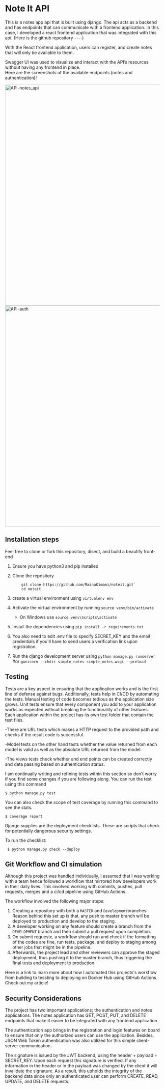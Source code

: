 # Note It API
This is a notes app api that is built using django. The api acts as a backend and has endpoints that can communicate with a frontend application. 
In this case, I developed a react frontend application that was integrated with this api. (Here is the github repository ----)

With the React frontend application, users can register,  and create notes that will only be available to them.

Swagger UI was used to visualize and interact with the API’s resources without having any frontend in place.  
Here are the screenshots of the available endpoints (notes and authentication)!

<img width="720" alt="API-notes_api" src="https://user-images.githubusercontent.com/48632817/213995435-72019ff7-0a9d-4f12-a108-f5e0380c4791.png">  


<img width="720" alt="API-auth" src="https://user-images.githubusercontent.com/48632817/213994866-1d86a8c1-90ea-4333-8e15-f982d60b0594.png">



## Installation steps
Feel free to clone or fork this repository, disect, and build a beautify front-end 

1. Ensure you have python3 and pip installed

2. Clone the repository 
    ```
        git clone https://github.com/MainaKimani/noteit.git`
        cd noteit
    ```

3. create a virtual environment using `virtualenv env`

4. Activate the virtual environment by running `source venv/bin/activate`

    - On Windows use `source venv\Scripts\activate`

5. Install the dependencies using `pip install -r requirements.txt`

6. You also need to edit .env file to specify SECRET_KEY and the email credentials if you'll have to send users a verification link upon registration.

7. Run the django development server using 
    `python manage.py runserver`
    #or
    `gunicorn --chdir simple_notes simple_notes.wsgi --preload`


## Testing 
Tests are a key aspect in ensuring that the application works and is the first line of defense against bugs. Additionally, tests help in CI/CD by automating the tests. Manual testing of code becomes tedious as the application size grows. Unit tests ensure that every component you add to your application works as expected without breaking the functionality of other features.
Each application within the project has its own test folder that contain the test files. 

-There are URL tests which makes a HTTP request to the provided path and checks if the result code is successful.

-Model tests on the other hand tests whether the value returned from each model is valid as well as the absolute URL returned from the model.

-The views tests check whether and end points can be created correctly and data passing based on authentication status.

I am continually writing and refining tests within this section so don’t worry if you find some changes if you are following along.
You can run the test using this command

`$ python manage.py test`

You can also check the scope of test coverage by running this command to see the stats.

`$ coverage report`  

Django supplies are the deployment checklists. These are scripts that check for potentially dangerous security settings.

To run the checklist: 

` $ python manage.py check --deploy`


## Git Workflow and CI simulation
Although this project was handled individually, I assumed that I was working with a team hence followed a workflow that mirrored how developers work in their daily lives. This involved working with commits, pushes, pull requests, merges and a ci/cd pipeline using GitHub Actions.

The workflow involved the following major steps:

1. Creating a repository with both a `MASTER` and `Development`branches. Reason behind this set up is that, any push to master branch will be deployed to production and develop to the staging.
2. A developer working on any feature should create a branch from the `DEVELOPMENT` branch and then submit a pull request upon completion.
3. On submit requeste, a workflow should run and check if the formatting of the codes are fine, run tests, package, and deploy to staging among other jobs that might be in the pipeline. 
4. Afterwards, the project lead and other reviewers can approve the staged deployment, thus pushing it to the master branch, thus triggering the final tests and deployment to production.

Here is a link to learn more about how I automated this projects's workflow from building to tessting to deploying on Docker Hub using GitHub Actions. Check out my article!


## Security Considerations
The project has two important applications; the authentication and notes applications. The notes application has GET, POST, PUT, and DELETE endpoints that make it easier to be integrated with any frontend application.

The authentication app brings in the registration and login features on board to ensure that only the authorized users can use the application. Besides, JSON Web Token authentication was also utilized for this simple client-server communication. 

The signature is issued by the JWT backend, using the header + payload + SECRET_KEY. Upon each request this signature is verified. If any information in the header or in the payload was changed by the client it will invalidate the signature. As a result, this upholds the integrity of the backend data since only an authenticated user can perform CREATE, READ, UPDATE, and DELETE requests.


